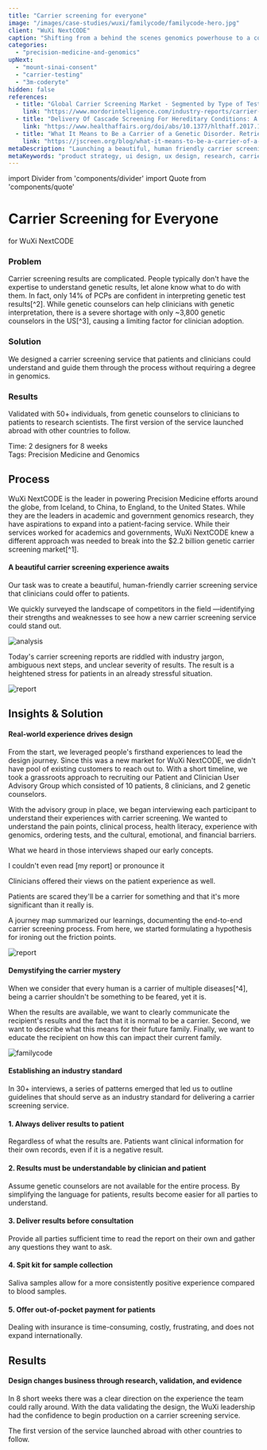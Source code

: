 ```yaml
---
title: "Carrier screening for everyone"
image: "/images/case-studies/wuxi/familycode/familycode-hero.jpg"
client: "WuXi NextCODE"
caption: "Shifting from a behind the scenes genomics powerhouse to a consumer-friendly service."
categories:
  - "precision-medicine-and-genomics"
upNext:
  - "mount-sinai-consent"
  - "carrier-testing"
  - "3m-coderyte"
hidden: false
references:
  - title: "Global Carrier Screening Market - Segmented by Type of Test, Disease, and Geography - Growth, Trends and Forecasts. Retrieved July 24, 2018, from "
    link: "https://www.mordorintelligence.com/industry-reports/carrier-screening-market"
  - title: "Delivery Of Cascade Screening For Hereditary Conditions: A Scoping Review Of The Literature. Retrieved July 24, 2018, from "
    link: "https://www.healthaffairs.org/doi/abs/10.1377/hlthaff.2017.1630"
  - title: "What It Means to Be a Carrier of a Genetic Disorder. Retrieved July 24, 2018, from"
    link: "https://jscreen.org/blog/what-it-means-to-be-a-carrier-of-a-genetic-disorder/"
metaDescription: "Launching a beautiful, human friendly carrier screening service for planning healthy families."
metaKeywords: "product strategy, ui design, ux design, research, carrier screening, wuxi, nextcode, familycode"
---
```


import Divider from 'components/divider'
import Quote from 'components/quote'

# Carrier Screening for Everyone
for WuXi NextCODE

### Problem

Carrier screening results are complicated. People typically don't have the expertise to understand genetic results, let alone know what to do with them. In fact, only 14% of PCPs are confident in interpreting genetic test results[^2]. While genetic counselors can help clinicians with genetic interpretation, there is a severe shortage with only ~3,800 genetic counselors in the US[^3], causing a limiting factor for clinician adoption.

### Solution

We designed a carrier screening service that patients and clinicians could understand and guide them through the process without requiring a degree in genomics.

### Results

Validated with 50+ individuals, from genetic counselors to clinicians to patients to research scientists. The first version of the service launched abroad with other countries to follow.

<span class="text--uppercase text--gray text--bold text--spacing text--md">Time:</span> 2 designers for 8 weeks
<br /><span class="text--uppercase text--gray text--bold text--spacing text--md">Tags:</span> Precision Medicine and Genomics

<Divider />

## Process

WuXi NextCODE is the leader in powering Precision Medicine efforts around the globe, from Iceland, to China, to England, to the United States. While they are the leaders in academic and government genomics research, they have aspirations to expand into a patient-facing service. While their services worked for academics and governments, WuXi NextCODE knew a different approach was needed to break into the $2.2 billion genetic carrier screening market[^1].

#### A beautiful carrier screening experience awaits

Our task was to create a beautiful, human-friendly carrier screening service that clinicians could offer to patients.

We quickly surveyed the landscape of competitors in the field &mdash;identifying their strengths and weaknesses to see how a new carrier screening service could stand out.

![analysis](/images/case-studies/wuxi/familycode/familycode-competitive-analysis.jpg)

Today's carrier screening reports are riddled with industry jargon, ambiguous next steps, and unclear severity of results. The result is a heightened stress for patients in an already stressful situation.

![report](/images/case-studies/wuxi/familycode/familycode-report.jpg)

<Divider />

## Insights & Solution

#### Real-world experience drives design

From the start, we leveraged people's firsthand experiences to lead the design journey. Since this was a new market for WuXi NextCODE, we didn't have pool of existing customers to reach out to. With a short timeline, we took a grassroots approach to recruiting our Patient and Clinician User Advisory Group which consisted of 10 patients, 8 clinicians, and 2 genetic counselors.

With the advisory group in place, we began interviewing each participant to understand their experiences with carrier screening. We wanted to understand the pain points, clinical process, health literacy, experience with genomics, ordering tests, and the cultural, emotional, and financial barriers.

What we heard in those interviews shaped our early concepts.

<Quote quotee="Patient" quoteeSub="">I couldn't even read [my report] or pronounce it</Quote>

Clinicians offered their views on the patient experience as well.

<Quote quotee="Clinician" quoteeSub="">Patients are scared they'll be a carrier for something and that it's more significant than it really is.</Quote>

A journey map summarized our learnings, documenting the end-to-end carrier screening process. From here, we started formulating a hypothesis for ironing out the friction points.

![report](/images/case-studies/wuxi/familycode/familycode-journey-map.jpg)

#### Demystifying the carrier mystery

When we consider that every human is a carrier of multiple diseases[^4], being a carrier shouldn't be something to be feared, yet it is.

When the results are available, we want to clearly communicate the recipient's results and the fact that it is normal to be a carrier. Second, we want to describe what this means for their future family. Finally, we want to educate the recipient on how this can impact their current family.

![familycode](/images/case-studies/wuxi/familycode/familycode-mockup2.jpg)

#### Establishing an industry standard

In 30+ interviews, a series of patterns emerged that led us to outline guidelines that should serve as an industry standard for delivering a carrier screening service.

#### 1. Always deliver results to patient

Regardless of what the results are. Patients want clinical information for their own records, even if it is a negative result.

#### 2. Results must be understandable by clinician and patient

Assume genetic counselors are not available for the entire process. By simplifying the language for patients, results become easier for all parties to understand.

#### 3. Deliver results before consultation

Provide all parties sufficient time to read the report on their own and gather any questions they want to ask.

#### 4. Spit kit for sample collection

Saliva samples allow for a more consistently positive experience compared to blood samples.

#### 5. Offer out-of-pocket payment for patients

Dealing with insurance is time-consuming, costly, frustrating, and does not expand internationally.

<Divider />

## Results

#### Design changes business through research, validation, and evidence

In 8 short weeks there was a clear direction on the experience the team could rally around. With the data validating the design, the WuXi leadership had the confidence to begin production on a carrier screening service.

The first version of the service launched abroad with other countries to follow.
